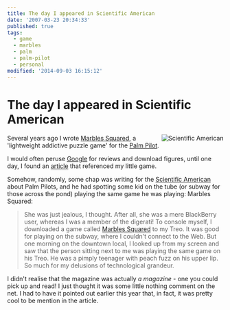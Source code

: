 ```yaml
---
title: The day I appeared in Scientific American
date: '2007-03-23 20:34:33'
published: true
tags:
  - game
  - marbles
  - palm
  - palm-pilot
  - personal
modified: '2014-09-03 16:15:12'
---
```

# The day I appeared in Scientific American

<img style="float: right; padding: 0 0 5px 5px;" src="/images/scientific_american.gif" alt="Scientific American" /> Several years ago I wrote [Marbles Squared](http://www.ihatemusic.com/palm/ihm_marbles.html), a 'lightweight addictive puzzle game' for the [Palm Pilot](http://euro.palm.com/uk/en/products/palmvx/index.html).

I would often peruse [Google](http://www.google.com/search?q=%22marbles+squared%22) for reviews and download figures, until one day, I found an [article](http://www.sciam.com/article.cfm?articleID=000970C9-65AC-1150-A5AC83414B7F0000&pageNumber=2&catID=2) that referenced my little game.


<!--more-->

Somehow, randomly, some chap was writing for the [Scientific American](http://www.sciam.com/article.cfm?articleID=000970C9-65AC-1150-A5AC83414B7F0000&pageNumber=2&catID=2) about Palm Pilots, and he had spotting some kid on the tube (or subway for those across the pond) playing the same game he was playing: Marbles Squared:

> She was just jealous, I thought. After all, she was a mere BlackBerry user, whereas I was a member of the digerati! To console myself, I downloaded a game called [Marbles Squared](http://www.ihatemusic.com/palm/ihm_marbles.html) to my Treo. It was good for playing on the subway, where I couldn't connect to the Web. But one morning on the downtown local, I looked up from my screen and saw that the person sitting next to me was playing the same game on his Treo. He was a pimply teenager with peach fuzz on his upper lip. So much for my delusions of technological grandeur.

I didn't realise that the magazine was actually *a magazine* - one you could pick up and read!  I just thought it was some little nothing comment on the net.  I had to have it pointed out earlier this year that, in fact, it was pretty cool to be mention in the article.
